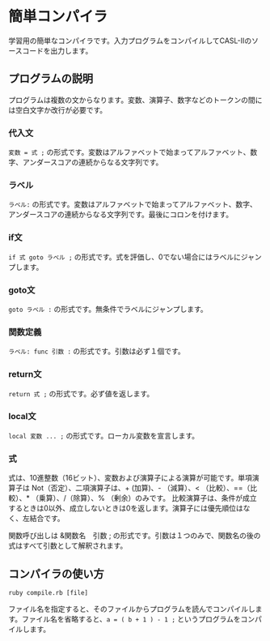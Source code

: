 # 簡単コンパイラ

学習用の簡単なコンパイラです。入力プログラムをコンパイルしてCASL-IIのソースコードを出力します。

## プログラムの説明

プログラムは複数の文からなります。変数、演算子、数字などのトークンの間には空白文字か改行が必要です。

### 代入文

`変数 = 式 ;` の形式です。変数はアルファベットで始まってアルファベット、数字、アンダースコアの連続からなる文字列です。

### ラベル

`ラベル:` の形式です。変数はアルファベットで始まってアルファベット、数字、アンダースコアの連続からなる文字列です。最後にコロンを付けます。

### if文

`if 式 goto ラベル ;` の形式です。式を評価し、0でない場合にはラベルにジャンプします。

### goto文

`goto ラベル :` の形式です。無条件でラベルにジャンプします。

### 関数定義

`ラベル: func 引数 :` の形式です。引数は必ず１個です。

### return文

`return 式 ;` の形式です。必ず値を返します。

### local文

`local 変数 ... ;` の形式です。ローカル変数を宣言します。

### 式

式は、10進整数（16ビット）、変数および演算子による演算が可能です。単項演算子は Not（否定）、二項演算子は、+ (加算)、- （減算）、< （比較）、==（比較）、* （乗算）、/（除算）、% （剰余）のみです。
比較演算子は、条件が成立するときは0以外、成立しないときは0を返します。演算子には優先順位はなく、左結合です。

関数呼び出しは &関数名　引数 ; の形式です。引数は１つのみで、関数名の後の式はすべて引数として解釈されます。

## コンパイラの使い方

```
ruby compile.rb [file]
```

ファイル名を指定すると、そのファイルからプログラムを読んでコンパイルします。ファイル名を省略すると、`a = ( b + 1 ) - 1 ;` というプログラムをコンパイルします。

